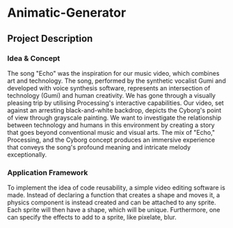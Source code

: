 # Animatic-Generator

## Project Description
### Idea & Concept
The song "Echo" was the inspiration for our music video, which combines art and technology. The song, performed by the synthetic vocalist Gumi and developed with voice synthesis software, represents an intersection of technology (Gumi) and human creativity. We has gone through a visually pleasing trip by utilising Processing's interactive capabilities. Our video, set against an arresting black-and-white backdrop, depicts the Cyborg's point of view through grayscale painting. We want to investigate the relationship between technology and humans in this environment by creating a story that goes beyond conventional music and visual arts. The mix of "Echo," Processing, and the Cyborg concept produces an immersive experience that conveys the song's profound meaning and intricate melody exceptionally.

### Application Framework
To implement the idea of code reusability, a simple video editing software is made. Instead of declaring a function that creates a shape and moves it, a physics component is instead created and can be attached to any sprite. Each sprite will then have a shape, which will be unique. Furthermore, one can specify the effects to add to a sprite, like pixelate, blur.
